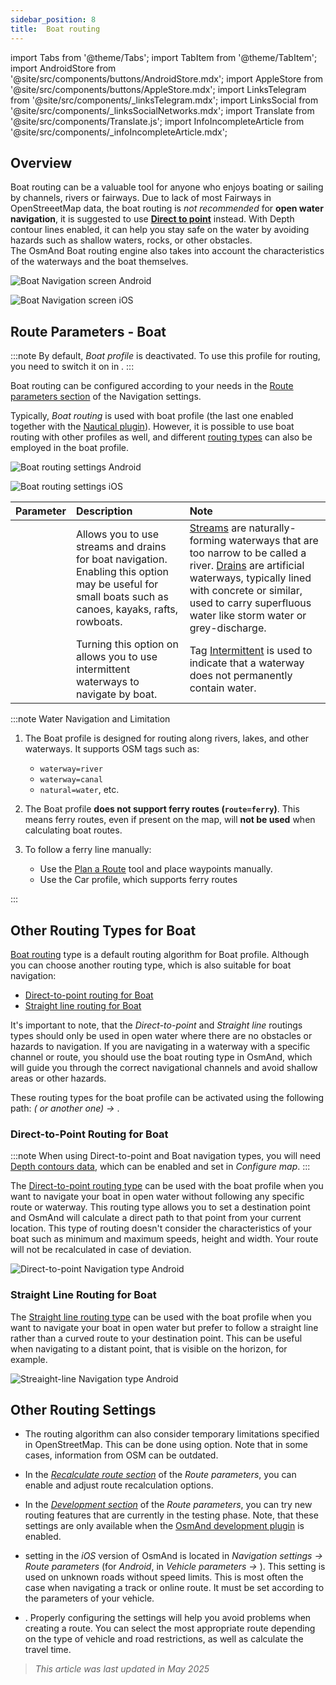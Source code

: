 ```yaml
---
sidebar_position: 8
title:  Boat routing
---
```


import Tabs from '@theme/Tabs';
import TabItem from '@theme/TabItem';
import AndroidStore from '@site/src/components/buttons/AndroidStore.mdx';
import AppleStore from '@site/src/components/buttons/AppleStore.mdx';
import LinksTelegram from '@site/src/components/_linksTelegram.mdx';
import LinksSocial from '@site/src/components/_linksSocialNetworks.mdx';
import Translate from '@site/src/components/Translate.js';
import InfoIncompleteArticle from '@site/src/components/_infoIncompleteArticle.mdx';


## Overview

Boat routing can be a valuable tool for anyone who enjoys boating or sailing by channels, rivers or fairways. Due to lack of most Fairways in OpenStreeetMap data,  the boat routing is *not recommended* for **open water navigation**, it is suggested to use **[Direct to point](#direct-to-point-routing-for-boat)** instead. With Depth contour lines enabled, it can help you stay safe on the water by avoiding hazards such as shallow waters, rocks, or other obstacles.  
The OsmAnd Boat routing engine also takes into account the characteristics of the waterways and the boat themselves.  

<Tabs groupId="operating-systems">

<TabItem value="android" label="Android">

![Boat Navigation screen Android](@site/static/img/navigation/boat/boat_navigation_android.png)

</TabItem>

<TabItem value="ios" label="iOS">  

![Boat Navigation screen iOS](@site/static/img/navigation/boat/boat_navigation_ios.png)  

</TabItem>

</Tabs>  

## Route Parameters - Boat

:::note
By default, *Boat profile* is deactivated. To use this profile for routing, you need to switch it on in *<Translate android="true" ids="shared_string_menu,shared_string_settings,application_profiles"/>*.
:::

Boat routing can be configured according to your needs in the [Route parameters section](../../navigation/guidance/navigation-settings.md#route-parameters) of the Navigation settings.  

Typically, *Boat routing* is used with boat profile (the last one enabled together with the [Nautical plugin](../../plugins/nautical-charts.md)).  However, it is possible to use boat routing with other profiles as well, and different [routing types](#other-routing-types-for-boat) can also be employed in the boat profile.  


<Tabs groupId="operating-systems">

<TabItem value="android" label="Android">


![Boat routing settings Android](@site/static/img/navigation/routing/boat_routing_andr.png)  

</TabItem>

<TabItem value="ios" label="iOS">

![Boat routing settings iOS](@site/static/img/navigation/routing/boat_routing_ios.png)  

</TabItem>

</Tabs>

| Parameter | Description | Note |
|:------------|:---------------|:---------------|
| *<Translate android="true" ids="routing_attr_allow_streams_name"/>* | Allows you to use streams and drains for boat navigation. Enabling this option may be useful for small boats such as canoes, kayaks, rafts, rowboats. |  [Streams](https://wiki.openstreetmap.org/wiki/Tag:waterway%3Dstream) are naturally-forming waterways that are too narrow to be called a river. [Drains](https://wiki.openstreetmap.org/wiki/Tag:waterway%3Ddrain) are artificial waterways, typically lined with concrete or similar, used to carry superfluous water like storm water or grey-discharge.|
| *<Translate android="true" ids="routing_attr_allow_intermittent_name"/>* |  Turning this option on allows you to use intermittent waterways to navigate by boat.   | Tag [Intermittent](https://wiki.openstreetmap.org/wiki/Key:intermittent) is used to indicate that a waterway does not permanently contain water.  |


:::note Water Navigation and Limitation

1. The Boat profile is designed for routing along rivers, lakes, and other waterways. It supports OSM tags such as:
    - `waterway=river`
    - `waterway=canal`
    - `natural=water`, etc.

2. The Boat profile **does not support ferry routes (`route=ferry`)**. This means ferry routes, even if present on the map, will **not be used** when calculating boat routes.

3. To follow a ferry line manually:

    - Use the [Plan a Route](../../plan-route/create-route.md) tool and place waypoints manually.
    - Use the Car profile, which supports ferry routes

:::

## Other Routing Types for Boat

[Boat routing](#route-parameters---boat) type is a default routing algorithm for Boat profile. Although you can choose another routing type, which is also suitable for boat navigation:  

 - [Direct-to-point routing for Boat](./boat-navigation.md#direct-to-point-routing-for-boat)
 - [Straight line routing for Boat](./boat-navigation.md#straight-line-routing-for-boat)

It's important to note, that the *Direct-to-point* and *Straight line* routings types should only be used in open water where there are no obstacles or hazards to navigation. If you are navigating in a waterway with a specific channel or route, you should use the boat routing type in OsmAnd, which will guide you through the correct navigational channels and avoid shallow areas or other hazards.  

These routing types for the boat profile can be activated using the following path: *<Translate android="true" ids="shared_string_menu,shared_string_settings,configure_profile"/> (<Translate android="true" ids="app_mode_boat"/> or another one) → <Translate android="true" ids="routing_settings_2,nav_type_hint"/>*.


### Direct-to-Point Routing for Boat

:::note
When using Direct-to-point and Boat navigation types, you will need [Depth contours data](../../plugins/nautical-charts.md#nautical-map-style), which can be enabled and set in *Configure map*.
:::

The [Direct-to-point routing type](./direct-to-point-routing.md) can be used with the boat profile when you want to navigate your boat in open water without following any specific route or waterway. This routing type allows you to set a destination point and OsmAnd will calculate a direct path to that point from your current location. This type of routing doesn't consider the characteristics of your boat such as minimum and maximum speeds, height and width. Your route will not be recalculated in case of deviation.

![Direct-to-point Navigation type Android](@site/static/img/navigation/boat/direct_navigation_type_android.png)


### Straight Line Routing for Boat

The [Straight line routing type](./straight-line-routing) can be used with the boat profile when you want to navigate your boat in open water but prefer to follow a straight line rather than a curved route to your destination point. This can be useful when navigating to a distant point, that is visible on the horizon, for example.

![Streaight-line Navigation type Android](@site/static/img/navigation/boat/straight_navigation_type_android.png)


## Other Routing Settings

- The routing algorithm can also consider temporary limitations specified in OpenStreetMap. This can be done using *[<Translate android="true" ids="temporary_conditional_routing"/>](../routing/osmand-routing.md#consider-temporary-limitations)* option. Note that in some cases, information from OSM can be outdated.  

- In the [*Recalculate route section*](../../navigation/guidance/navigation-settings.md#recalculate-route) of the *Route parameters*, you can enable and adjust route recalculation options.

- In the [*Development section*](../guidance/navigation-settings.md#development-settings) of the *Route parameters*, you can try new routing features that are currently in the testing phase. Note, that these settings are only available when the [OsmAnd development plugin](../../plugins/development.md) is enabled.

- *[<Translate ios="true" ids="road_speeds"/>](../guidance/navigation-settings.md#road-speeds)* setting in the *iOS* version of OsmAnd is located in *Navigation settings → Route parameters* (for *Android*, in *Vehicle parameters → [<Translate android="true" ids="default_speed_setting_title"/>](../guidance/navigation-settings.md#default-speed--road-speeds)*). This setting is used on unknown roads without speed limits. This is most often the case when navigating a track or online route. It must be set according to the parameters of your vehicle.

- *[<Translate ios="true" ids="vehicle_parameters"/>](../guidance/navigation-settings.md#vehicle-parameters)*. Properly configuring the settings will help you avoid problems when creating a route. You can select the most appropriate route depending on the type of vehicle and road restrictions, as well as calculate the travel time.

> *This article was last updated in May 2025*
